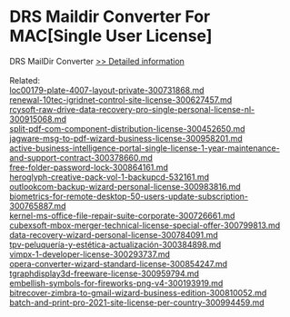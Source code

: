 # DRS Maildir Converter For MAC[Single User License]
DRS MailDir Converter
[>> Detailed information](https://secure.shareit.com/shareit/product.html?productid=301004854&affiliateid=200057808)<br/><br/>Related:
<br />[loc00179-plate-4007-layout-private-300731868.md](https://github.com/downloadplanet/downloadplanet/blob/main/loc00179-plate-4007-layout-private-300731868.md)<br />[renewal-10tec-igridnet-control-site-license-300627457.md](https://github.com/downloadplanet/downloadplanet/blob/main/renewal-10tec-igridnet-control-site-license-300627457.md)<br />[rcysoft-raw-drive-data-recovery-pro-single-personal-license-nl-300915068.md](https://github.com/downloadplanet/downloadplanet/blob/main/rcysoft-raw-drive-data-recovery-pro-single-personal-license-nl-300915068.md)<br />[split-pdf-com-component-distribution-license-300452650.md](https://github.com/downloadplanet/downloadplanet/blob/main/split-pdf-com-component-distribution-license-300452650.md)<br />[jagware-msg-to-pdf-wizard-business-license-300958201.md](https://github.com/downloadplanet/downloadplanet/blob/main/jagware-msg-to-pdf-wizard-business-license-300958201.md)<br />[active-business-intelligence-portal-single-license-1-year-maintenance-and-support-contract-300378660.md](https://github.com/downloadplanet/downloadplanet/blob/main/active-business-intelligence-portal-single-license-1-year-maintenance-and-support-contract-300378660.md)<br />[free-folder-password-lock-300864161.md](https://github.com/downloadplanet/downloadplanet/blob/main/free-folder-password-lock-300864161.md)<br />[heroglyph-creative-pack-vol-1-backupcd-532161.md](https://github.com/downloadplanet/downloadplanet/blob/main/heroglyph-creative-pack-vol-1-backupcd-532161.md)<br />[outlookcom-backup-wizard-personal-license-300983816.md](https://github.com/downloadplanet/downloadplanet/blob/main/outlookcom-backup-wizard-personal-license-300983816.md)<br />[biometrics-for-remote-desktop-50-users-update-subscription-300765887.md](https://github.com/downloadplanet/downloadplanet/blob/main/biometrics-for-remote-desktop-50-users-update-subscription-300765887.md)<br />[kernel-ms-office-file-repair-suite-corporate-300726661.md](https://github.com/downloadplanet/downloadplanet/blob/main/kernel-ms-office-file-repair-suite-corporate-300726661.md)<br />[cubexsoft-mbox-merger-technical-license-special-offer-300799813.md](https://github.com/downloadplanet/downloadplanet/blob/main/cubexsoft-mbox-merger-technical-license-special-offer-300799813.md)<br />[data-recovery-wizard-personal-license-300784091.md](https://github.com/downloadplanet/downloadplanet/blob/main/data-recovery-wizard-personal-license-300784091.md)<br />[tpv-peluquería-y-estética-actualización-300384898.md](https://github.com/downloadplanet/downloadplanet/blob/main/tpv-peluquería-y-estética-actualización-300384898.md)<br />[vimpx-1-developer-license-300293737.md](https://github.com/downloadplanet/downloadplanet/blob/main/vimpx-1-developer-license-300293737.md)<br />[opera-converter-wizard-standard-license-300854247.md](https://github.com/downloadplanet/downloadplanet/blob/main/opera-converter-wizard-standard-license-300854247.md)<br />[tgraphdisplay3d-freeware-license-300959794.md](https://github.com/downloadplanet/downloadplanet/blob/main/tgraphdisplay3d-freeware-license-300959794.md)<br />[embellish-symbols-for-fireworks-png-v4-300193919.md](https://github.com/downloadplanet/downloadplanet/blob/main/embellish-symbols-for-fireworks-png-v4-300193919.md)<br />[bitrecover-zimbra-to-gmail-wizard-business-edition-300810052.md](https://github.com/downloadplanet/downloadplanet/blob/main/bitrecover-zimbra-to-gmail-wizard-business-edition-300810052.md)<br />[batch-and-print-pro-2021-site-license-per-country-300994459.md](https://github.com/downloadplanet/downloadplanet/blob/main/batch-and-print-pro-2021-site-license-per-country-300994459.md)
